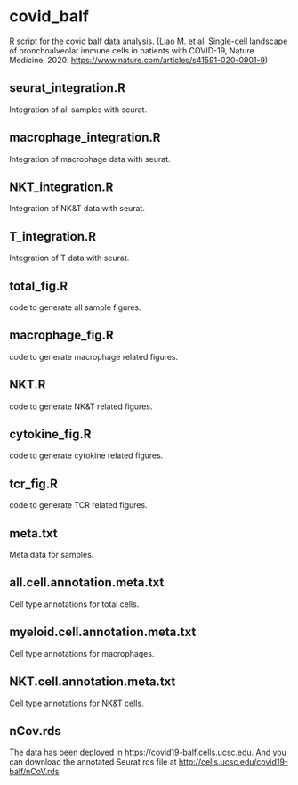 # covid_balf
R script for the covid balf data analysis. (Liao M. et al, Single-cell landscape of bronchoalveolar immune cells in patients with COVID-19, Nature Medicine, 2020. https://www.nature.com/articles/s41591-020-0901-9)

## seurat_integration.R
Integration of all samples with seurat.
## macrophage_integration.R
Integration of macrophage data with seurat.
## NKT_integration.R
Integration of NK&T data with seurat.
## T_integration.R
Integration of T data with seurat.
## total_fig.R
code to generate all sample figures.
## macrophage_fig.R
code to generate macrophage related figures.
## NKT.R
code to generate NK&T related figures.
## cytokine_fig.R
code to generate cytokine related figures.
## tcr_fig.R
code to generate TCR related figures.
## meta.txt
Meta data for samples.
## all.cell.annotation.meta.txt
Cell type annotations for total cells.
## myeloid.cell.annotation.meta.txt
Cell type annotations for macrophages.
## NKT.cell.annotation.meta.txt
Cell type annotations for NK&T cells.
## nCov.rds
The data has been deployed in https://covid19-balf.cells.ucsc.edu. And you can download the annotated Seurat rds file at http://cells.ucsc.edu/covid19-balf/nCoV.rds. 
